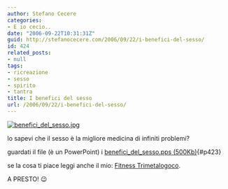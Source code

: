 ```yaml
---
author: Stefano Cecere
categories:
- E io cecio..
date: "2006-09-22T10:31:31Z"
guid: http://stefanocecere.com/2006/09/22/i-benefici-del-sesso/
id: 424
related_posts:
- null
tags:
- ricreazione
- sesso
- spirito
- tantra
title: I benefici del sesso
url: /2006/09/22/i-benefici-del-sesso/
---
```


[<img id="image422" alt="benefici_del_sesso.jpg" src="http://stefanocecere.com/wp-content/uploads/sites/3/2006/09/benefici_del_sesso.jpg" />](http://stefanocecere.com/wp-content/uploads/sites/3/2006/09/benefici_del_sesso.pps "benefici_del_sesso.pps")

lo sapevi che il sesso è la migliore medicina di infiniti problemi?
  
guardati il file (è un PowerPoint) i [benefici\_del\_sesso.pps (500Kb)](http://stefanocecere.com/wp-content/uploads/sites/3/2006/09/benefici_del_sesso.pps "benefici_del_sesso.pps"){#p423}
  
se la cosa ti piace leggi anche il mio: <a target="_blank" href="http://www.ilfannullone.it/articolo/la-ricetta-di-cecio-fitness-trimetalocico/64/">Fitness Trimetalogoco</a>.
  
A PRESTO! 😉